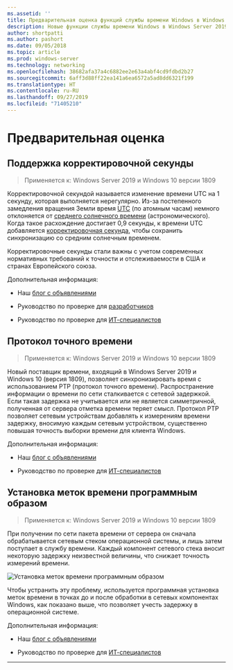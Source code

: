 ```yaml
---
ms.assetid: ''
title: Предварительная оценка функций службы времени Windows в Windows Server 2019
description: Новые функции службы времени Windows в Windows Server 2019
author: shortpatti
ms.author: pashort
ms.date: 09/05/2018
ms.topic: article
ms.prod: windows-server
ms.technology: networking
ms.openlocfilehash: 38682afa37a4c6882ee2e63a4abf4cd9fdbd2b27
ms.sourcegitcommit: 6aff3d88ff22ea141a6ea6572a5ad8dd6321f199
ms.translationtype: HT
ms.contentlocale: ru-RU
ms.lasthandoff: 09/27/2019
ms.locfileid: "71405210"
---
```

# <a name="insider-preview"></a>Предварительная оценка 


## <a name="leap-second-support"></a>Поддержка корректировочной секунды


>Применяется к: Windows Server 2019 и Windows 10 версии 1809

Корректировочной секундой называется изменение времени UTC на 1 секунду, которая выполняется нерегулярно. Из-за постепенного замедления вращения Земли время [UTC](https://en.wikipedia.org/wiki/Coordinated_Universal_Time) (по атомным часам) немного отклоняется от [среднего солнечного времени](https://en.wikipedia.org/wiki/Solar_time#Mean_solar_time) (астрономического).  Когда такое расхождение достигает 0,9 секунды, к времени UTC добавляется [корректировочная секунда](https://en.wikipedia.org/wiki/Leap_second), чтобы сохранить синхронизацию со средним солнечным временем.

Корректировочные секунды стали важны с учетом современных нормативных требований к точности и отслеживаемости в США и странах Европейского союза.

Дополнительная информация:

-  Наш [блог с объявлениями](https://blogs.technet.microsoft.com/networking/2018/07/18/top10-ws2019-hatime/)

-  Руководство по проверке для [разработчиков](https://aka.ms/Dev-LeapSecond)

-  Руководство по проверке для [ИТ-специалистов](https://aka.ms/ITPro-LeapSecond)


## <a name="precision-time-protocol"></a>Протокол точного времени

>Применяется к: Windows Server 2019 и Windows 10 версии 1809

Новый поставщик времени, входящий в Windows Server 2019 и Windows 10 (версия 1809), позволяет синхронизировать время с использованием PTP (протокол точного времени). Распространение информации о времени по сети сталкивается с сетевой задержкой. Если такая задержка не учитывается или не является симметричной, полученная от сервера отметка времени теряет смысл. Протокол PTP позволяет сетевым устройствам добавлять к измерениям времени задержку, вносимую каждым сетевым устройством, существенно повышая точность выборки времени для клиента Windows.

Дополнительная информация:

-  Наш [блог с объявлениями](https://blogs.technet.microsoft.com/networking/2018/07/18/top10-ws2019-hatime/)

-  Руководство по проверке для [ИТ-специалистов](https://aka.ms/PTPValidation)


## <a name="software-timestamping"></a>Установка меток времени программным образом

>Применяется к: Windows Server 2019 и Windows 10 версии 1809

При получении по сети пакета времени от сервера он сначала обрабатывается сетевым стеком операционной системы, и лишь затем поступает в службу времени. Каждый компонент сетевого стека вносит некоторую задержку неизвестной величины, что снижает точность измерений времени.

![Установка меток времени программным образом](../media/Windows-Time-Service/software-timestamping.png)

Чтобы устранить эту проблему, используется программная установка меток времени в точках до и после обработки в сетевых компонентах Windows, как показано выше, что позволяет учесть задержку в операционной системе.

Дополнительная информация:

-  Наш [блог с объявлениями](https://blogs.technet.microsoft.com/networking/2018/07/18/top10-ws2019-hatime/)

-  Руководство по проверке для [ИТ-специалистов](https://github.com/Microsoft/SDN/blob/master/FeatureGuide/Validation%20Guide%20-%20RS5%20-%20Software%20Timestamping.docx)



---